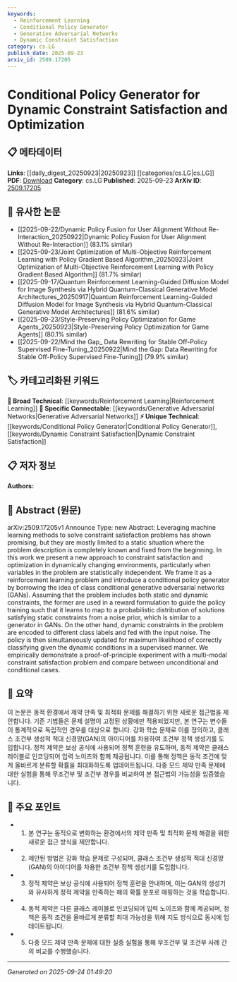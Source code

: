```yaml
---
keywords:
  - Reinforcement Learning
  - Conditional Policy Generator
  - Generative Adversarial Networks
  - Dynamic Constraint Satisfaction
category: cs.LG
publish_date: 2025-09-23
arxiv_id: 2509.17205
---
```


<!-- KEYWORD_LINKING_METADATA:
{
  "processed_timestamp": "2025-09-24T01:49:20.219296",
  "vocabulary_version": "1.0",
  "selected_keywords": [
    "Reinforcement Learning",
    "Conditional Policy Generator",
    "Generative Adversarial Networks",
    "Dynamic Constraint Satisfaction"
  ],
  "rejected_keywords": [],
  "similarity_scores": {
    "Reinforcement Learning": 0.78,
    "Conditional Policy Generator": 0.79,
    "Generative Adversarial Networks": 0.8,
    "Dynamic Constraint Satisfaction": 0.77
  },
  "extraction_method": "AI_prompt_based",
  "budget_applied": true,
  "candidates_json": {
    "candidates": [
      {
        "surface": "Reinforcement Learning",
        "canonical": "Reinforcement Learning",
        "aliases": [
          "RL"
        ],
        "category": "broad_technical",
        "rationale": "Reinforcement Learning is a core concept in the paper, linking it to broader machine learning discussions.",
        "novelty_score": 0.45,
        "connectivity_score": 0.88,
        "specificity_score": 0.65,
        "link_intent_score": 0.78
      },
      {
        "surface": "Conditional Policy Generator",
        "canonical": "Conditional Policy Generator",
        "aliases": [
          "CPG"
        ],
        "category": "unique_technical",
        "rationale": "This is a novel approach introduced in the paper, crucial for understanding the proposed solution.",
        "novelty_score": 0.75,
        "connectivity_score": 0.65,
        "specificity_score": 0.82,
        "link_intent_score": 0.79
      },
      {
        "surface": "Generative Adversarial Networks",
        "canonical": "Generative Adversarial Networks",
        "aliases": [
          "GANs"
        ],
        "category": "specific_connectable",
        "rationale": "GANs are integral to the method proposed, allowing connections to generative model discussions.",
        "novelty_score": 0.5,
        "connectivity_score": 0.85,
        "specificity_score": 0.7,
        "link_intent_score": 0.8
      },
      {
        "surface": "Dynamic Constraint Satisfaction",
        "canonical": "Dynamic Constraint Satisfaction",
        "aliases": [
          "Dynamic CSP"
        ],
        "category": "unique_technical",
        "rationale": "This represents a key problem domain addressed in the paper, linking to constraint satisfaction literature.",
        "novelty_score": 0.68,
        "connectivity_score": 0.7,
        "specificity_score": 0.78,
        "link_intent_score": 0.77
      }
    ],
    "ban_list_suggestions": [
      "method",
      "experiment",
      "performance"
    ]
  },
  "decisions": [
    {
      "candidate_surface": "Reinforcement Learning",
      "resolved_canonical": "Reinforcement Learning",
      "decision": "linked",
      "scores": {
        "novelty": 0.45,
        "connectivity": 0.88,
        "specificity": 0.65,
        "link_intent": 0.78
      }
    },
    {
      "candidate_surface": "Conditional Policy Generator",
      "resolved_canonical": "Conditional Policy Generator",
      "decision": "linked",
      "scores": {
        "novelty": 0.75,
        "connectivity": 0.65,
        "specificity": 0.82,
        "link_intent": 0.79
      }
    },
    {
      "candidate_surface": "Generative Adversarial Networks",
      "resolved_canonical": "Generative Adversarial Networks",
      "decision": "linked",
      "scores": {
        "novelty": 0.5,
        "connectivity": 0.85,
        "specificity": 0.7,
        "link_intent": 0.8
      }
    },
    {
      "candidate_surface": "Dynamic Constraint Satisfaction",
      "resolved_canonical": "Dynamic Constraint Satisfaction",
      "decision": "linked",
      "scores": {
        "novelty": 0.68,
        "connectivity": 0.7,
        "specificity": 0.78,
        "link_intent": 0.77
      }
    }
  ]
}
-->

# Conditional Policy Generator for Dynamic Constraint Satisfaction and Optimization

## 📋 메타데이터

**Links**: [[daily_digest_20250923|20250923]] [[categories/cs.LG|cs.LG]]
**PDF**: [Download](https://arxiv.org/pdf/2509.17205.pdf)
**Category**: cs.LG
**Published**: 2025-09-23
**ArXiv ID**: [2509.17205](https://arxiv.org/abs/2509.17205)

## 🔗 유사한 논문
- [[2025-09-22/Dynamic Policy Fusion for User Alignment Without Re-Interaction_20250922|Dynamic Policy Fusion for User Alignment Without Re-Interaction]] (83.1% similar)
- [[2025-09-23/Joint Optimization of Multi-Objective Reinforcement Learning with Policy Gradient Based Algorithm_20250923|Joint Optimization of Multi-Objective Reinforcement Learning with Policy Gradient Based Algorithm]] (81.7% similar)
- [[2025-09-17/Quantum Reinforcement Learning-Guided Diffusion Model for Image Synthesis via Hybrid Quantum-Classical Generative Model Architectures_20250917|Quantum Reinforcement Learning-Guided Diffusion Model for Image Synthesis via Hybrid Quantum-Classical Generative Model Architectures]] (81.6% similar)
- [[2025-09-23/Style-Preserving Policy Optimization for Game Agents_20250923|Style-Preserving Policy Optimization for Game Agents]] (80.1% similar)
- [[2025-09-22/Mind the Gap_ Data Rewriting for Stable Off-Policy Supervised Fine-Tuning_20250922|Mind the Gap: Data Rewriting for Stable Off-Policy Supervised Fine-Tuning]] (79.9% similar)

## 🏷️ 카테고리화된 키워드
**🧠 Broad Technical**: [[keywords/Reinforcement Learning|Reinforcement Learning]]
**🔗 Specific Connectable**: [[keywords/Generative Adversarial Networks|Generative Adversarial Networks]]
**⚡ Unique Technical**: [[keywords/Conditional Policy Generator|Conditional Policy Generator]], [[keywords/Dynamic Constraint Satisfaction|Dynamic Constraint Satisfaction]]

## 📋 저자 정보

**Authors:** 

## 📄 Abstract (원문)

arXiv:2509.17205v1 Announce Type: new 
Abstract: Leveraging machine learning methods to solve constraint satisfaction problems has shown promising, but they are mostly limited to a static situation where the problem description is completely known and fixed from the beginning. In this work we present a new approach to constraint satisfaction and optimization in dynamically changing environments, particularly when variables in the problem are statistically independent. We frame it as a reinforcement learning problem and introduce a conditional policy generator by borrowing the idea of class conditional generative adversarial networks (GANs). Assuming that the problem includes both static and dynamic constraints, the former are used in a reward formulation to guide the policy training such that it learns to map to a probabilistic distribution of solutions satisfying static constraints from a noise prior, which is similar to a generator in GANs. On the other hand, dynamic constraints in the problem are encoded to different class labels and fed with the input noise. The policy is then simultaneously updated for maximum likelihood of correctly classifying given the dynamic conditions in a supervised manner. We empirically demonstrate a proof-of-principle experiment with a multi-modal constraint satisfaction problem and compare between unconditional and conditional cases.

## 📝 요약

이 논문은 동적 환경에서 제약 만족 및 최적화 문제를 해결하기 위한 새로운 접근법을 제안합니다. 기존 기법들은 문제 설명이 고정된 상황에만 적용되었지만, 본 연구는 변수들이 통계적으로 독립적인 경우를 대상으로 합니다. 강화 학습 문제로 이를 정의하고, 클래스 조건부 생성적 적대 신경망(GAN)의 아이디어를 차용하여 조건부 정책 생성기를 도입합니다. 정적 제약은 보상 공식에 사용되어 정책 훈련을 유도하며, 동적 제약은 클래스 레이블로 인코딩되어 입력 노이즈와 함께 제공됩니다. 이를 통해 정책은 동적 조건에 맞게 올바르게 분류할 확률을 최대화하도록 업데이트됩니다. 다중 모드 제약 만족 문제에 대한 실험을 통해 무조건부 및 조건부 경우를 비교하여 본 접근법의 가능성을 입증했습니다.

## 🎯 주요 포인트

- 1. 본 연구는 동적으로 변화하는 환경에서의 제약 만족 및 최적화 문제 해결을 위한 새로운 접근 방식을 제안합니다.
- 2. 제안된 방법은 강화 학습 문제로 구성되며, 클래스 조건부 생성적 적대 신경망(GAN)의 아이디어를 차용한 조건부 정책 생성기를 도입합니다.
- 3. 정적 제약은 보상 공식에 사용되어 정책 훈련을 안내하며, 이는 GAN의 생성기와 유사하게 정적 제약을 만족하는 해의 확률 분포로 매핑하는 것을 학습합니다.
- 4. 동적 제약은 다른 클래스 레이블로 인코딩되어 입력 노이즈와 함께 제공되며, 정책은 동적 조건을 올바르게 분류할 최대 가능성을 위해 지도 방식으로 동시에 업데이트됩니다.
- 5. 다중 모드 제약 만족 문제에 대한 실증 실험을 통해 무조건부 및 조건부 사례 간의 비교를 수행했습니다.


---

*Generated on 2025-09-24 01:49:20*